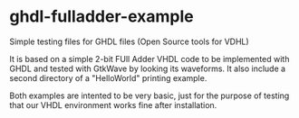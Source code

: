 # ghdl-fulladder-example
Simple testing files for GHDL files (Open Source tools for VDHL)

It is based on a simple 2-bit FUll Adder VHDL code to be implemented with GHDL and tested with GtkWave by looking its waveforms.
It also include a second directory of a "HelloWorld" printing example.

Both examples are intented to be very basic, just for the purpose of testing that our VHDL environment works fine after installation.
